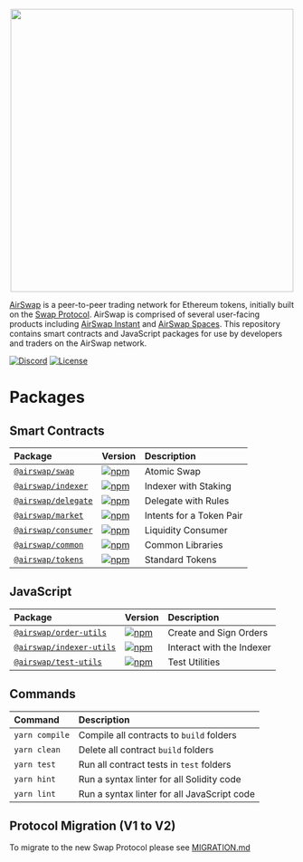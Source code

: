 <center>
<br />
<img src="https://swap.tech/images/airswap-high-res.png" width="500"/>
<br />
</center>

[AirSwap](https://www.airswap.io/) is a peer-to-peer trading network for Ethereum tokens, initially built on the [Swap Protocol](https://swap.tech/whitepaper/). AirSwap is comprised of several user-facing products including [AirSwap Instant](https://instant.airswap.io/) and [AirSwap Spaces](https://spaces.airswap.io/). This repository contains smart contracts and JavaScript packages for use by developers and traders on the AirSwap network.

[![Discord](https://img.shields.io/discord/590643190281928738.svg)](https://discord.gg/ecQbV7H)
[![License](https://img.shields.io/badge/License-Apache%202.0-blue.svg)](https://opensource.org/licenses/Apache-2.0)

# Packages

## Smart Contracts

| Package                                    | Version                                                                                                     | Description              |
| :----------------------------------------- | :---------------------------------------------------------------------------------------------------------- | :----------------------- |
| [`@airswap/swap`](/contracts/swap)         | [![npm](https://img.shields.io/npm/v/airswap/swap.svg)](https://www.npmjs.com/package/airswap/swap)         | Atomic Swap              |
| [`@airswap/indexer`](/contracts/indexer)   | [![npm](https://img.shields.io/npm/v/airswap/indexer.svg)](https://www.npmjs.com/package/airswap/indexer)   | Indexer with Staking     |
| [`@airswap/delegate`](/contracts/delegate) | [![npm](https://img.shields.io/npm/v/airswap/delegate.svg)](https://www.npmjs.com/package/airswap/delegate) | Delegate with Rules      |
| [`@airswap/market`](/contracts/market)     | [![npm](https://img.shields.io/npm/v/airswap/market.svg)](https://www.npmjs.com/package/airswap/market)     | Intents for a Token Pair |
| [`@airswap/consumer`](/contracts/consumer) | [![npm](https://img.shields.io/npm/v/airswap/consumer.svg)](https://www.npmjs.com/package/airswap/consumer) | Liquidity Consumer       |
| [`@airswap/common`](/contracts/common)     | [![npm](https://img.shields.io/npm/v/airswap/common.svg)](https://www.npmjs.com/package/airswap/common)     | Common Libraries         |
| [`@airswap/tokens`](/contracts/tokens)     | [![npm](https://img.shields.io/npm/v/airswap/tokens.svg)](https://www.npmjs.com/package/airswap/tokens)     | Standard Tokens          |

## JavaScript

| Package                                             | Version                                                                                                               | Description               |
| :-------------------------------------------------- | :-------------------------------------------------------------------------------------------------------------------- | :------------------------ |
| [`@airswap/order-utils`](/packages/order-utils)     | [![npm](https://img.shields.io/npm/v/airswap/order-utils.svg)](https://www.npmjs.com/package/airswap/order-utils)     | Create and Sign Orders    |
| [`@airswap/indexer-utils`](/packages/indexer-utils) | [![npm](https://img.shields.io/npm/v/airswap/indexer-utils.svg)](https://www.npmjs.com/package/airswap/indexer-utils) | Interact with the Indexer |
| [`@airswap/test-utils`](/packages/test-utils)       | [![npm](https://img.shields.io/npm/v/airswap/test-utils.svg)](https://www.npmjs.com/package/airswap/test-utils)       | Test Utilities            |

## Commands

| Command        | Description                                 |
| :------------- | :------------------------------------------ |
| `yarn compile` | Compile all contracts to `build` folders    |
| `yarn clean`   | Delete all contract `build` folders         |
| `yarn test`    | Run all contract tests in `test` folders    |
| `yarn hint`    | Run a syntax linter for all Solidity code   |
| `yarn lint`    | Run a syntax linter for all JavaScript code |

## Protocol Migration (V1 to V2)

To migrate to the new Swap Protocol please see [MIGRATION.md](/contracts/swap/MIGRATION.md)
